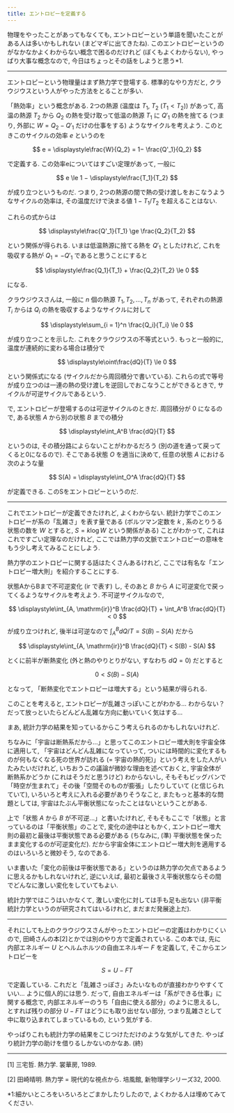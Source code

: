 ```yaml
---
title: エントロピーを定義する
---
```


物理をやったことがあってもなくても, エントロピーという単語を聞いたことがある人は多いかもしれない (まどマギに出てきたね). このエントロピーというのがなかなかよくわからない概念で困るのだけれど (ぼくもよくわからない), やっぱり大事な概念なので, 今日はちょっとその話をしようと思う*1.

---

エントロピーという物理量はまず熱力学で登場する. 標準的なやり方だと, クラウジウスという人がやった方法をとることが多い.

「熱効率」という概念がある. 2つの熱源 (温度は $T_1$, $T_2$ ($T_1 < T_2$)) があって, 高温の熱源 $T_2$ から $Q_2$ の熱を受け取って低温の熱源 $T_1$ に $Q'_1$ の熱を捨てる (つまり, 外部に $W = Q_2 − Q'_1$ だけの仕事をする) ようなサイクルを考えよう. このときこのサイクルの効率 $e$ というのを

$$ e = \displaystyle\frac{W}{Q_2} = 1− \frac{Q'_1}{Q_2} $$

で定義する. この効率eについてはすごい定理があって, 一般に

$$ e \le 1 − \displaystyle\frac{T_1}{T_2} $$

が成り立つというものだ. つまり, 2つの熱源の間で熱の受け渡しをおこなうようなサイクルの効率は, その温度だけで決まる値 $1 − T_1/T_2$ を超えることはない.

これらの式からは

$$ \displaystyle\frac{Q'_1}{T_1} \ge \frac{Q_2}{T_2} $$

という関係が得られる. いまは低温熱源に捨てる熱を $Q'_1$ としたけれど, これを吸収する熱が $Q_1 = −Q'_1$ であると思うことにすると

$$ \displaystyle\frac{Q_1}{T_1} + \frac{Q_2}{T_2} \le 0 $$

になる.

クラウジウスさんは, 一般に $n$ 個の熱源 $T_1, T_2, ..., T_n$ があって, それぞれの熱源 $T_i$ からは $Q_i$ の熱を吸収するようなサイクルに対して

$$ \displaystyle\sum_{i = 1}^n \frac{Q_i}{T_i} \le 0 $$

が成り立つことを示した. これをクラウジウスの不等式という. もっと一般的に, 温度が連続的に変わる場合は積分で

$$ \displaystyle\oint\frac{dQ}{T} \le 0 $$

という関係式になる (サイクルだから周回積分で書いている). これらの式で等号が成り立つのは一連の熱の受け渡しを逆回しでおこなうことができるときで, サイクルが可逆サイクルであるという.

で, エントロピーが登場するのは可逆サイクルのときだ. 周回積分が $0$ になるので, ある状態 $A$ から別の状態 $B$ までの積分

$$ \displaystyle\int_A^B \frac{dQ}{T} $$

というのは, その積分路によらないことがわかるだろう (別の道を通って戻ってくると0になるので). そこである状態 $O$ を適当に決めて, 任意の状態 $A$ における次のような量

$$ S(A) = \displaystyle\int_O^A \frac{dQ}{T} $$

が定義できる. このSをエントロピーというのだ.

---

これでエントロピーが定義できたけれど, よくわからない. 統計力学でこのエントロピーが系の「乱雑さ」を表す量である (ボルツマン定数を $k$ , 系のとりうる状態の数を $W$ とすると, $S = k\log W$ という関係がある) ことがわかって, これはこれですごい定理なのだけれど, ここでは熱力学の文脈でエントロピーの意味をもう少し考えてみることにしよう.

熱力学のエントロピーに関する話はたくさんあるけれど, ここでは有名な「エントロピー増大則」を紹介することにする.

状態AからBまで不可逆変化 ($\mathrm{ir}$ で表す) し, そのあと $B$ から $A$ に可逆変化で戻ってくるようなサイクルを考えよう. 不可逆サイクルなので,

$$ \displaystyle\int_{A, \mathrm{ir}}^B \frac{dQ}{T} + \int_A^B \frac{dQ}{T} < 0 $$

が成り立つけれど, 後半は可逆なので $\int_A^B dQ/T = S(B) - S(A)$ だから

$$ \displaystyle\int_{A, \mathrm{ir}}^B \frac{dQ}{T} < S(B) - S(A) $$

とくに前半が断熱変化 (外と熱のやりとりがない, すなわち $dQ = 0$) だとすると

$$ 0 < S(B) − S(A) $$

となって, 「断熱変化でエントロピーは増大する」という結果が得られる.

このことを考えると, エントロピーが乱雑さっぽいことがわかる... わからない？ だって放っといたらどんどん乱雑な方向に動いていく気はする...

まあ, 統計力学の結果を知っているからこう考えられるのかもしれないけれど.

ちなみに「宇宙は断熱系だから...」と思ってこのエントロピー増大則を宇宙全体に適用して, 「宇宙はどんどん乱雑になっていって, ついには時間的に変化するものが何もなくなる死の世界が訪れる (= 宇宙の熱的死)」という考えをした人がいたみたいだけれど, いちおうこの議論が微妙な理由を述べておくと, 宇宙全体が断熱系かどうか (これはそうだと思うけど) わからないし, そもそもビッグバンで「時空が生まれて」その後「空間そのものが膨張」したりしていて (と信じられていて), いろいろと考えに入れる必要がありそうなこと, またもっと基本的な問題としては, 宇宙はたぶん平衡状態になったことはないということがある.

上で「状態 $A$ から $B$ が不可逆...」と書いたけれど, そもそもここで「状態」と言っているのは「平衡状態」のことで, 変化の途中はともかく, エントロピー増大則の最初と最後は平衡状態である必要がある (ちなみに, (準) 平衡状態を保ったまま変化するのが可逆変化だ). だから宇宙全体にエントロピー増大則を適用するのはいろいろと微妙そう, なのである.

いま書いた「変化の前後は平衡状態である」というのは熱力学の欠点であるように思えるかもしれないけれど, 逆にいえば, 最初と最後さえ平衡状態ならその間でどんなに激しい変化をしていてもよい.

統計力学ではこうはいかなくて, 激しい変化に対しては手も足も出ない (非平衡統計力学というのが研究されてはいるけれど, まだまだ発展途上だ).

---

それにしても上のクラウジウスさんがやったエントロピーの定義はわかりにくいので, 田崎さんの本[2]とかでは別のやり方で定義されている. この本では, 先に内部エネルギー $U$ とヘルムホルツの自由エネルギー $F$ を定義して, そこからエントロピーを

$$ S = U − FT $$

で定義している. これだと「乱雑さっぽさ」みたいなものが直接わかりやすくていい... ように個人的には思う. だって, 自由エネルギーは「系ができる仕事」に関する概念で, 内部エネルギーのうち「自由に使える部分」のように思えるし, とすれば残りの部分 $U − FT$ はどうにも取り出せない部分, つまり乱雑さとして中に取り込まれてしまっているもの, という気がする.

やっぱりこれも統計力学の結果をこじつけただけのような気がしてきた. やっぱり統計力学の助けを借りるしかないのかなあ. (終)

---

[1] 三宅哲. 熱力学. 裳華房, 1989.

[2] 田崎晴明. 熱力学 = 現代的な視点から. 培風館, 新物理学シリーズ32, 2000.

*1:細かいところをいろいろとごまかしたりしたので, よくわかる人は埋めてみてください.
